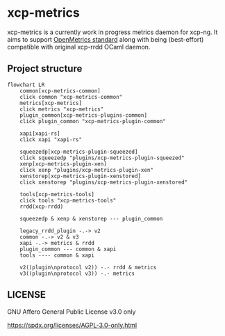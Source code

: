 # xcp-metrics

xcp-metrics is a currently work in progress metrics daemon for xcp-ng.
It aims to support [OpenMetrics standard](https://github.com/OpenObservability/OpenMetrics) along with being (best-effort) compatible with original xcp-rrdd OCaml daemon.

## Project structure

```mermaid
flowchart LR
    common[xcp-metrics-common]
    click common "xcp-metrics-common"
    metrics[xcp-metrics]
    click metrics "xcp-metrics"
    plugin_common[xcp-metrics-plugins-common]
    click plugin_common "xcp-metrics-plugin-common"
    
    xapi[xapi-rs]
    click xapi "xapi-rs"

    squeezedp[xcp-metrics-plugin-squeezed]
    click squeezedp "plugins/xcp-metrics-plugin-squeezed"
    xenp[xcp-metrics-plugin-xen]
    click xenp "plugins/xcp-metrics-plugin-xen"
    xenstorep[xcp-metrics-plugin-xenstored]
    click xenstorep "plugins/xcp-metrics-plugin-xenstored"

    tools[xcp-metrics-tools]
    click tools "xcp-metrics-tools"
    rrdd(xcp-rrdd)

    squeezedp & xenp & xenstorep --- plugin_common

    legacy_rrdd_plugin -.-> v2
    common -.-> v2 & v3
    xapi -.-> metrics & rrdd
    plugin_common --- common & xapi
    tools ---- common & xapi

    v2((plugin\nprotocol v2)) -.- rrdd & metrics
    v3((plugin\nprotocol v3)) -.- metrics
```

## LICENSE

GNU Affero General Public License v3.0 only

https://spdx.org/licenses/AGPL-3.0-only.html
